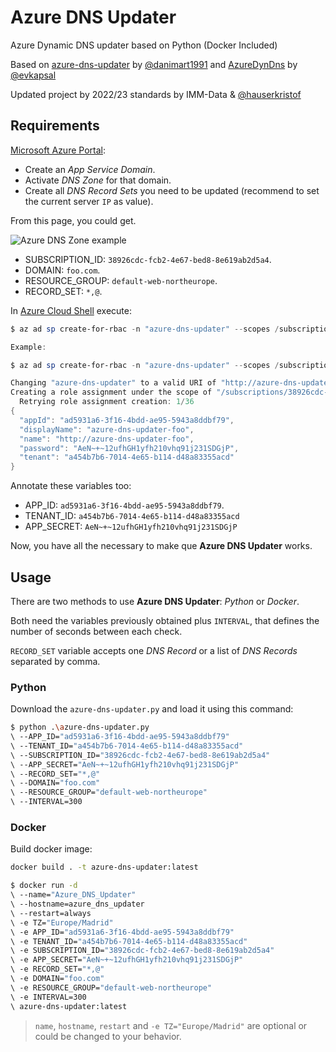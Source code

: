 # Azure DNS Updater

Azure Dynamic DNS updater based on Python (Docker Included)

Based on [azure-dns-updater](https://github.com/danimart1991/azure-dns-updater) by [@danimart1991](https://github.com/danimart1991) and  [AzureDynDns](https://github.com/evkapsal/AzureDynDns) by [@evkapsal](https://github.com/evkapsal)

Updated project by 2022/23 standards by IMM-Data & [@hauserkristof](https://github.com/hauserkristof)

## Requirements

[Microsoft Azure Portal](https://portal.azure.com/):

- Create an _App Service Domain_.
- Activate _DNS Zone_ for that domain.
- Create all _DNS Record Sets_ you need to be updated (recommend to set the current server `IP` as value).

From this page, you could get.

![Azure DNS Zone example](https://github.com/danimart1991/azure-dns-updater/blob/main/docs/images/dns-zone.png?raw=true)

- SUBSCRIPTION_ID: `38926cdc-fcb2-4e67-bed8-8e619ab2d5a4`.
- DOMAIN: `foo.com`.
- RESOURCE_GROUP: `default-web-northeurope`.
- RECORD_SET: `*,@`.

In [Azure Cloud Shell](https://docs.microsoft.com/en-us/azure/cloud-shell/overview) execute:

```powershell
$ az ad sp create-for-rbac -n "azure-dns-updater" --scopes /subscriptions/{SUBSCRIPTION_ID}/resourceGroups/{RESOURCE_GROUP}/providers/Microsoft.Network/dnszones/{DOMAIN}

Example:

$ az ad sp create-for-rbac -n "azure-dns-updater" --scopes /subscriptions/38926cdc-fcb2-4e67-bed8-8e619ab2d5a4/resourceGroups/default-web-northeurope/providers/Microsoft.Network/dnszones/foo.com

Changing "azure-dns-updater" to a valid URI of "http://azure-dns-updater", which is the required format used for service principal names
Creating a role assignment under the scope of "/subscriptions/38926cdc-fcb2-4e67-bed8-8e619ab2d5a4/resourceGroups/default-web-northeurope/providers/Microsoft.Network/dnszones/foo.com"
  Retrying role assignment creation: 1/36
{
  "appId": "ad5931a6-3f16-4bdd-ae95-5943a8ddbf79",
  "displayName": "azure-dns-updater-foo",
  "name": "http://azure-dns-updater-foo",
  "password": "AeN~+~12ufhGH1yfh210vhq91j231SDGjP",
  "tenant": "a454b7b6-7014-4e65-b114-d48a83355acd"
}
```

Annotate these variables too:

- APP_ID: `ad5931a6-3f16-4bdd-ae95-5943a8ddbf79`.
- TENANT_ID: `a454b7b6-7014-4e65-b114-d48a83355acd`
- APP_SECRET: `AeN~+~12ufhGH1yfh210vhq91j231SDGjP`

Now, you have all the necessary to make que **Azure DNS Updater** works.

## Usage

There are two methods to use **Azure DNS Updater**: _Python_ or _Docker_.

Both need the variables previously obtained plus `INTERVAL`, that defines the number of seconds between each check.

`RECORD_SET` variable accepts one _DNS Record_ or a list of _DNS Records_ separated by comma.

### Python

Download the `azure-dns-updater.py` and load it using this command:

```bash
$ python .\azure-dns-updater.py
\ --APP_ID="ad5931a6-3f16-4bdd-ae95-5943a8ddbf79"
\ --TENANT_ID="a454b7b6-7014-4e65-b114-d48a83355acd"
\ --SUBSCRIPTION_ID="38926cdc-fcb2-4e67-bed8-8e619ab2d5a4"
\ --APP_SECRET="AeN~+~12ufhGH1yfh210vhq91j231SDGjP"
\ --RECORD_SET="*,@"
\ --DOMAIN="foo.com"
\ --RESOURCE_GROUP="default-web-northeurope"
\ --INTERVAL=300
```

### Docker

Build docker image:

```bash
docker build . -t azure-dns-updater:latest
```

```bash
$ docker run -d
\ --name="Azure_DNS_Updater"
\ --hostname=azure_dns_updater
\ --restart=always
\ -e TZ="Europe/Madrid"
\ -e APP_ID="ad5931a6-3f16-4bdd-ae95-5943a8ddbf79"
\ -e TENANT_ID="a454b7b6-7014-4e65-b114-d48a83355acd"
\ -e SUBSCRIPTION_ID="38926cdc-fcb2-4e67-bed8-8e619ab2d5a4"
\ -e APP_SECRET="AeN~+~12ufhGH1yfh210vhq91j231SDGjP"
\ -e RECORD_SET="*,@"
\ -e DOMAIN="foo.com"
\ -e RESOURCE_GROUP="default-web-northeurope"
\ -e INTERVAL=300
\ azure-dns-updater:latest
```

> `name`, `hostname`, `restart` and `-e TZ="Europe/Madrid"` are optional or could be changed to your behavior.

